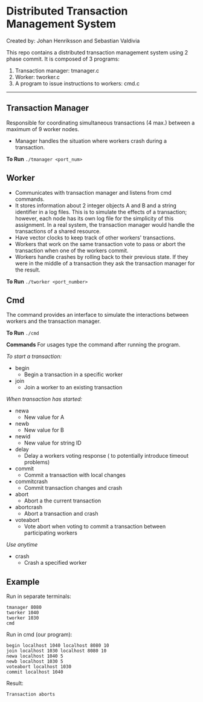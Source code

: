 Distributed Transaction Management System
===================
Created by: Johan Henriksson and Sebastian Valdivia

This repo contains a distributed transaction management system using 2 phase commit. It is composed of 3 programs:

 1. Transaction manager: tmanager.c
 2. Worker: tworker.c
 3. A program to issue instructions to workers: cmd.c

----------

Transaction Manager
-------------

Responsible for coordinating simultaneous transactions (4 max.) between a maximum of 9 worker nodes.

 - Manager handles the situation where workers crash during a transaction.

**To Run**
`./tmanager <port_num>`


Worker
-------------

 - Communicates with transaction manager and listens from cmd commands.
 - It stores information about 2 integer objects A and B and a string
   identifier in a log files. This is to simulate the effects of a transaction; however, each node has its own log file for the simplicity of this assignment. In a real system, the transaction manager would handle the transactions of a shared resource.
 - Have vector clocks to keep track of other workers' transactions.
 - Workers that work on the same transaction vote to pass or abort the transaction when one of the workers commit.
 - Workers handle crashes by rolling back to their previous state. If they were in the middle of a transaction they ask the transaction manager for the result.

**To Run**
`./tworker <port_number>`

Cmd
-------------

The command provides an interface to simulate the interactions between workers and the transaction manager.

**To Run**
`./cmd`

**Commands**
For usages type the command after running the program.

*To start a transaction:*

 - begin
	 - Begin a transaction in a specific worker
 - join
	 - Join a worker to an existing transaction

*When transaction has started:*

 - newa
	 - New value for A
 - newb
	 - New value for B
 - newid
	 - New value for string ID
 - delay
	 - Delay a workers voting response ( to potentially introduce timeout problems)
 - commit
	 - Commit a transaction with local changes
 - commitcrash
	 - Commit transaction changes and crash
 - abort
	 - Abort a the current transaction
 - abortcrash
	 - Abort a transaction and crash
 - voteabort
	 - Vote abort when voting to commit a transaction between participating workers

*Use anytime*

 - crash 
	 - Crash a specified worker


Example
-------------
Run in separate terminals:

    tmanager 8080
    tworker 1040
    tworker 1030
    cmd

Run in cmd (our program):

    begin localhost 1040 localhost 8080 10
    join localhost 1030 localhost 8080 10
    newa localhost 1040 5
    newb localhost 1030 5
    voteabort localhost 1030
    commit localhost 1040

Result:

    Transaction aborts
